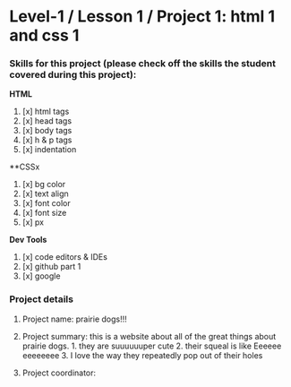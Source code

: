 # Level-1 / Lesson 1 / Project 1: html 1 and css 1

### Skills for this project (please check off the skills the student covered during this project):

**HTML**
 1. [x] html tags
 2. [x] head tags
 3. [x] body tags
 4. [x] h & p tags
 5. [x] indentation

**CSSx
  1. [x] bg color
  2. [x] text align
  3. [x] font color
  4. [x] font size
  5. [x] px

**Dev Tools**
  1. [x] code editors & IDEs
  2. [x] github part 1
  3. [x] google

### Project details
  1. Project name: prairie dogs!!!
  2. Project summary:
  this is a website about all of the great things about prairie dogs.
    1. they are suuuuuuper cute
    2. their squeal is like Eeeeee eeeeeeee
    3. I love the way they repeatedly pop out of their holes
 
  3. Project coordinator: 
